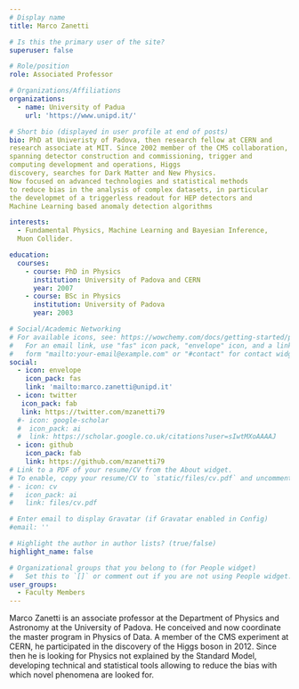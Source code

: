 ```yaml
---
# Display name
title: Marco Zanetti

# Is this the primary user of the site?
superuser: false

# Role/position
role: Associated Professor

# Organizations/Affiliations
organizations:
  - name: University of Padua
    url: 'https://www.unipd.it/'

# Short bio (displayed in user profile at end of posts)
bio: PhD at Univeristy of Padova, then research fellow at CERN and
research associate at MIT. Since 2002 member of the CMS collaboration,
spanning detector construction and commissioning, trigger and
computing development and operations, Higgs
discovery, searches for Dark Matter and New Physics. 
Now focused on advanced technologies and statistical methods 
to reduce bias in the analysis of complex datasets, in particular
the developmet of a triggerless readout for HEP detectors and
Machine Learning based anomaly detection algorithms

interests:
  - Fundamental Physics, Machine Learning and Bayesian Inference,
  Muon Collider.

education:
  courses:
    - course: PhD in Physics
      institution: University of Padova and CERN
      year: 2007
    - course: BSc in Physics
      institution: University of Padova
      year: 2003

# Social/Academic Networking
# For available icons, see: https://wowchemy.com/docs/getting-started/page-builder/#icons
#   For an email link, use "fas" icon pack, "envelope" icon, and a link in the
#   form "mailto:your-email@example.com" or "#contact" for contact widget.
social:
  - icon: envelope
    icon_pack: fas
    link: 'mailto:marco.zanetti@unipd.it'
  - icon: twitter
   icon_pack: fab
   link: https://twitter.com/mzanetti79
  #- icon: google-scholar
  #  icon_pack: ai
  #  link: https://scholar.google.co.uk/citations?user=sIwtMXoAAAAJ
  - icon: github
    icon_pack: fab
    link: https://github.com/mzanetti79
# Link to a PDF of your resume/CV from the About widget.
# To enable, copy your resume/CV to `static/files/cv.pdf` and uncomment the lines below.
# - icon: cv
#   icon_pack: ai
#   link: files/cv.pdf

# Enter email to display Gravatar (if Gravatar enabled in Config)
#email: ''

# Highlight the author in author lists? (true/false)
highlight_name: false

# Organizational groups that you belong to (for People widget)
#   Set this to `[]` or comment out if you are not using People widget.
user_groups:
  - Faculty Members
---
```


Marco Zanetti is an associate professor at the Department of Physics
and Astronomy at the University of Padova. He conceived and now
coordinate the master program in Physics of Data.
A member of the CMS experiment at CERN, he participated in the
discovery of the Higgs boson in 2012. Since then he is looking for 
Physics not explained by the Standard Model, developing technical and
statistical tools allowing to reduce the bias with which novel
phenomena are looked for.
